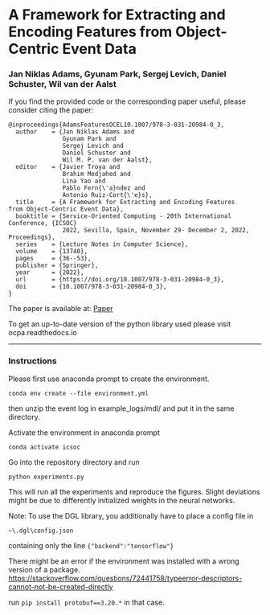 # A Framework for Extracting and Encoding Features from Object-Centric Event Data

### Jan Niklas Adams, Gyunam Park, Sergej Levich, Daniel Schuster, Wil van der Aalst

If you find the provided code or the corresponding paper useful, please consider citing the paper:
``` {.text}
@inproceedings{AdamsFeaturesOCEL10.1007/978-3-031-20984-0_3,
  author    = {Jan Niklas Adams and
               Gyunam Park and
               Sergej Levich and
               Daniel Schuster and
               Wil M. P. van der Aalst},
  editor    = {Javier Troya and
               Brahim Medjahed and
               Lina Yao and
               Pablo Fern{\'a}ndez and
               Antonio Ruiz-Cort{\'e}s},
  title     = {A Framework for Extracting and Encoding Features from Object-Centric Event Data},
  booktitle = {Service-Oriented Computing - 20th International Conference, {ICSOC}
               2022, Sevilla, Spain, November 29- December 2, 2022, Proceedings},
  series    = {Lecture Notes in Computer Science},
  volume    = {13740},
  pages     = {36--53},
  publisher = {Springer},
  year      = {2022},
  url       = {https://doi.org/10.1007/978-3-031-20984-0_3},
  doi       = {10.1007/978-3-031-20984-0_3},
}
```

The paper is available at: [Paper](https://link.springer.com/chapter/10.1007/978-3-031-20984-0_3)

To get an up-to-date version of the python library used please visit ocpa.readthedocs.io
_____________

### Instructions

Please first use anaconda prompt to create the environment.

``conda env create --file environment.yml``

then unzip the event log in example_logs/mdl/ and put it in the same directory.

Activate the environment in anaconda prompt

``conda activate icsoc``

Go into the repository directory and run 

``python experiments.py``

This will run all the experiments and reproduce the figures. Slight deviations might be due to differently initialized weights in the neural networks.

Note: To use the DGL library, you additionally have to place a config file in 

``~\.dgl\config.json``

containing only the line 
``{"backend":"tensorflow"}``

There might be an error if the environment was installed with a wrong version of a package.
https://stackoverflow.com/questions/72441758/typeerror-descriptors-cannot-not-be-created-directly

run 
``pip install protobuf==3.20.*``
in that case.
